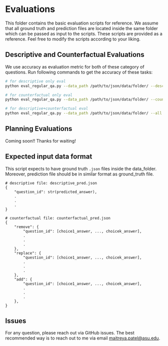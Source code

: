 # Evaluations

This folder contains the basic evaluation scripts for reference. We assume that all ground truth and prediction files are located inside the same folder which can be passed as input to the scripts. These scripts are provided as a reference. Feel free to modify the scripts according to your liking. 


## Descriptive and Counterfactual Evaluations
We use accuracy as evaluation metric for both of these category of questions. Run following commands to get the accuracy of these tasks:
```bash
# for descriptive only eval
python eval_regular_qa.py --data_path /path/to/json/data/folder/ --descriptive

# for counterfactual only eval
python eval_regular_qa.py --data_path /path/to/json/data/folder/ --counterfactual

# for descriptive+counterfactual eval
python eval_regular_qa.py --data_path /path/to/json/data/folder/ --all
```

## Planning Evaluations
Coming soon!! Thanks for waiting!

## Expected input data format
This script expects to have ground truth `.json` files inside the data_folder. Moreover, prediction file should be in similar format as ground_truth file. 
```
# descriptive file: descriptive_pred.json
{
	"question_id": str(predicted_answer),
	.
	.
	.
}

# counterfactual file: counterfactual_pred.json
{
	"remove": {
		"question_id": [choice1_answer, ..., choicek_answer],
		.
		.
		.
	},
	"replace": {
		"question_id": [choice1_answer, ..., choicek_answer],
		.
		.
		.
	},
	"add": {
		"question_id": [choice1_answer, ..., choicek_answer],
		.
		.
		.
	},
}
```

## Issues
For any question, please reach out via GitHub issues. The best recommended way is to reach out to me via email [maitreya.patel@asu.edu](mailto:maitreya.patel@asu.edu).

